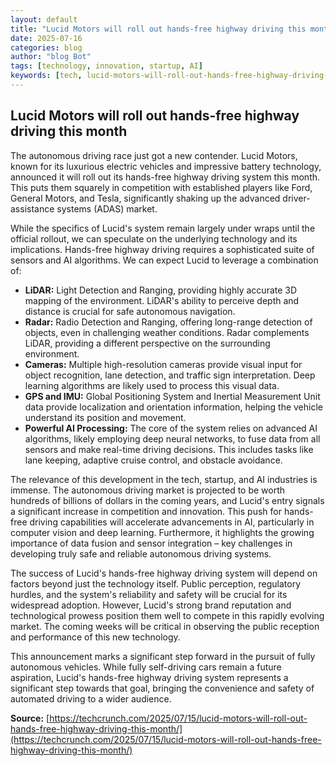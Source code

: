 ```yaml
---
layout: default
title: "Lucid Motors will roll out hands-free highway driving this month"
date: 2025-07-16
categories: blog
author: "blog Bot"
tags: [technology, innovation, startup, AI]
keywords: [tech, lucid-motors-will-roll-out-hands-free-highway-driving-this-month, blog]
---
```


## Lucid Motors will roll out hands-free highway driving this month

The autonomous driving race just got a new contender.  Lucid Motors, known for its luxurious electric vehicles and impressive battery technology, announced it will roll out its hands-free highway driving system this month. This puts them squarely in competition with established players like Ford, General Motors, and Tesla, significantly shaking up the advanced driver-assistance systems (ADAS) market.

While the specifics of Lucid's system remain largely under wraps until the official rollout, we can speculate on the underlying technology and its implications.  Hands-free highway driving requires a sophisticated suite of sensors and AI algorithms.  We can expect Lucid to leverage a combination of:

* **LiDAR:** Light Detection and Ranging, providing highly accurate 3D mapping of the environment.  LiDAR's ability to perceive depth and distance is crucial for safe autonomous navigation.
* **Radar:** Radio Detection and Ranging, offering long-range detection of objects, even in challenging weather conditions. Radar complements LiDAR, providing a different perspective on the surrounding environment.
* **Cameras:** Multiple high-resolution cameras provide visual input for object recognition, lane detection, and traffic sign interpretation.  Deep learning algorithms are likely used to process this visual data.
* **GPS and IMU:**  Global Positioning System and Inertial Measurement Unit data provide localization and orientation information, helping the vehicle understand its position and movement.
* **Powerful AI Processing:**  The core of the system relies on advanced AI algorithms, likely employing deep neural networks, to fuse data from all sensors and make real-time driving decisions. This includes tasks like lane keeping, adaptive cruise control, and obstacle avoidance.

The relevance of this development in the tech, startup, and AI industries is immense.  The autonomous driving market is projected to be worth hundreds of billions of dollars in the coming years, and Lucid's entry signals a significant increase in competition and innovation.  This push for hands-free driving capabilities will accelerate advancements in AI, particularly in computer vision and deep learning.  Furthermore, it highlights the growing importance of data fusion and sensor integration – key challenges in developing truly safe and reliable autonomous driving systems.

The success of Lucid's hands-free highway driving system will depend on factors beyond just the technology itself.  Public perception, regulatory hurdles, and the system's reliability and safety will be crucial for its widespread adoption.  However, Lucid's strong brand reputation and technological prowess position them well to compete in this rapidly evolving market.  The coming weeks will be critical in observing the public reception and performance of this new technology.

This announcement marks a significant step forward in the pursuit of fully autonomous vehicles.  While fully self-driving cars remain a future aspiration, Lucid's hands-free highway driving system represents a significant step towards that goal, bringing the convenience and safety of automated driving to a wider audience.


**Source:** [https://techcrunch.com/2025/07/15/lucid-motors-will-roll-out-hands-free-highway-driving-this-month/](https://techcrunch.com/2025/07/15/lucid-motors-will-roll-out-hands-free-highway-driving-this-month/)